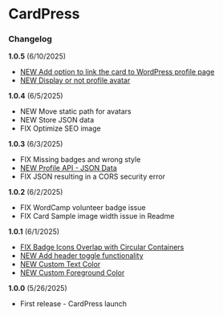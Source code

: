# CardPress

### Changelog

**1.0.5** (6/10/2025)

- [NEW Add option to link the card to WordPress profile page](https://github.com/donini/wp-profiles-card/issues/11)
- [NEW Display or not profile avatar](https://github.com/donini/wp-profiles-card/issues/3)

**1.0.4** (6/5/2025)

- NEW Move static path for avatars
- NEW Store JSON data
- FIX Optimize SEO image

**1.0.3** (6/3/2025)

- FIX Missing badges and wrong style
- [NEW Profile API - JSON Data](https://github.com/donini/wp-profiles-card/issues/12)
- FIX JSON resulting in a CORS security error

**1.0.2** (6/2/2025)

- FIX WordCamp volunteer badge issue 
- FIX Card Sample image width issue in Readme

**1.0.1** (6/1/2025)

- [FIX Badge Icons Overlap with Circular Containers](https://github.com/donini/wp-profiles-card/pull/6)
- [NEW Add header toggle functionality](https://github.com/donini/wp-profiles-card/pull/8)
- [NEW Custom Text Color](https://github.com/donini/wp-profiles-card/issues/1)
- [NEW Custom Foreground Color](https://github.com/donini/wp-profiles-card/issues/2)

**1.0.0** (5/26/2025)
- First release - CardPress launch